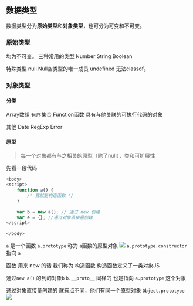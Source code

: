 ## 数据类型
数据类型分为**原始类型**和**对象类型**，也可分为可变和不可变。
### 原始类型 
均为不可变。
三种常用的类型
Number
String
Boolean

特殊类型
null Null空类型的唯一成员
undefined  无法classof。

### 对象类型
#### 分类
Array数组 有序集合
Function函数 具有与他关联的可执行代码的对象

其他
Date
RegExp
Error
####  原型
>每一个对象都有与之相关的原型（除了null），类和可扩展性

先看一段代码

```js
<body>
<script>
    function a() {
        /* 我就是构造函数 */
    }
 
    var b = new a(); // 通过 new 创建
 	var e = {}; //通过对象直接量创建
</script>
 
</body>
```

`a` 是一个函数
`a.prototype` 称为 `a`函数的原型对象
![](http://zpengg.oss-cn-shenzhen.aliyuncs.com/img/160628888131b464.png)
`a.prototype.constructor` 指向 `a`

函数 用来 new 的话 我们称为 构造函数
构造函数定义了一类对象JS

通过`new a()` 的到的对象`b`
`b.__proto__` 同样的 也是指向 `a.prototype` 这个对象

通过对象直接量创建的 就有点不同，他们有同一个原型对象 `Object.prototype`
![](http://zpengg.oss-cn-shenzhen.aliyuncs.com/img/16062914635bf651.png)